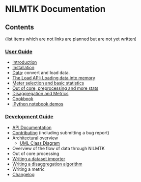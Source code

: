 # NILMTK Documentation

## Contents

(list items which are not links are planned but are not yet written)

### [User Guide](https://github.com/nilmtk/nilmtk/tree/master/docs/manual/user_guide)

* [Introduction](https://github.com/nilmtk/nilmtk/blob/master/README.md)
* [Installation](https://github.com/nilmtk/nilmtk/blob/master/docs/manual/user_guide/install.md)
* [Data](https://github.com/nilmtk/nilmtk/blob/master/docs/manual/user_guide/data.ipynb): convert and load data.
* [The Load API: Loading data into memory](https://github.com/nilmtk/nilmtk/blob/master/docs/manual/user_guide/loading_data_into_memory.ipynb)
* [Meter selection and basic statistics](https://github.com/nilmtk/nilmtk/blob/master/docs/manual/user_guide/elecmeter_and_metergroup.ipynb)
* [Out of core, preprocessing and more stats](https://github.com/nilmtk/nilmtk/blob/master/docs/manual/user_guide/pipeline_preprocessing_more_stats.ipynb)
* [Disaggregation and Metrics](https://github.com/nilmtk/nilmtk/blob/master/docs/manual/user_guide/disaggregation_and_metrics.ipynb)
* [Cookbook](https://github.com/nilmtk/nilmtk/blob/master/docs/manual/user_guide/cookbook.md)
* [IPython notebook demos](https://github.com/nilmtk/nilmtk/tree/master/notebooks)

### [Development Guide](https://github.com/nilmtk/nilmtk/tree/master/docs/manual/development_guide)

* [API Documentation](http://nilmtk.github.io/nilmtk/master/index.html)
* [Contributing](https://github.com/nilmtk/nilmtk/blob/master/docs/manual/development_guide/contributing.md)  (including submitting a bug report)
* Architectural overview
  * [UML Class Diagram](https://raw.githubusercontent.com/nilmtk/writing/master/figures/NILMTK_UML.png)
* Overview of the flow of data through NILMTK
* Out of core processing
* [Writing a dataset importer](https://github.com/nilmtk/nilmtk/blob/master/docs/manual/development_guide/writing_a_dataset_converter.md)
* [Writing a disaggregation algorithm](https://github.com/nilmtk/nilmtk/blob/master/docs/manual/development_guide/writing_a_disaggregation_algorithm.md)
* Writing a metric
* [Changelog](https://github.com/nilmtk/nilmtk/blob/master/docs/manual/development_guide/changelog.md)

